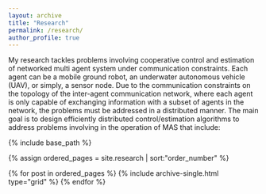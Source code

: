 ```yaml
---
layout: archive
title: "Research"
permalink: /research/
author_profile: true
---
```


My research tackles problems involving cooperative control and estimation of networked multi agent system under communication constraints. Each agent can be a mobile ground robot, an underwater autonomous vehicle (UAV), or simply, a sensor node. 
Due to the communication constraints on the topology of the inter-agent communication network, where each agent is only capable of exchanging information with a subset of agents in the network, the problems must be addressed in a distributed manner. The main goal is to design efficiently distributed control/estimation algorithms to address problems involving in the operation of MAS that include:

<nbsp>

{% include base_path %}

{% assign ordered_pages = site.research | sort:"order_number" %}

{% for post in ordered_pages %}
  {% include archive-single.html type="grid" %}
{% endfor %}
